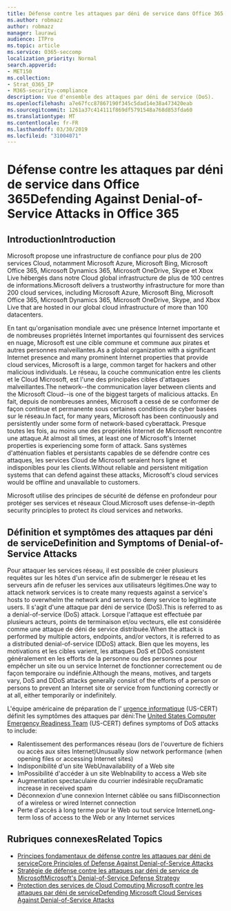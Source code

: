 ```yaml
---
title: Défense contre les attaques par déni de service dans Office 365
ms.author: robmazz
author: robmazz
manager: laurawi
audience: ITPro
ms.topic: article
ms.service: O365-seccomp
localization_priority: Normal
search.appverid:
- MET150
ms.collection:
- Strat_O365_IP
- M365-security-compliance
description: Vue d'ensemble des attaques par déni de service (DoS).
ms.openlocfilehash: a7e67fcc87867190f345c5dad14e38a473420eab
ms.sourcegitcommit: 1261a37c414111f869df5791548a768d853fda60
ms.translationtype: MT
ms.contentlocale: fr-FR
ms.lasthandoff: 03/30/2019
ms.locfileid: "31004071"
---
```

# <a name="defending-against-denial-of-service-attacks-in-office-365"></a><span data-ttu-id="6d328-103">Défense contre les attaques par déni de service dans Office 365</span><span class="sxs-lookup"><span data-stu-id="6d328-103">Defending Against Denial-of-Service Attacks in Office 365</span></span>

## <a name="introduction"></a><span data-ttu-id="6d328-104">Introduction</span><span class="sxs-lookup"><span data-stu-id="6d328-104">Introduction</span></span>
<span data-ttu-id="6d328-105">Microsoft propose une infrastructure de confiance pour plus de 200 services Cloud, notamment Microsoft Azure, Microsoft Bing, Microsoft Office 365, Microsoft Dynamics 365, Microsoft OneDrive, Skype et Xbox Live hébergés dans notre Cloud global infrastructure de plus de 100 centres de informations.</span><span class="sxs-lookup"><span data-stu-id="6d328-105">Microsoft delivers a trustworthy infrastructure for more than 200 cloud services, including Microsoft Azure, Microsoft Bing, Microsoft Office 365, Microsoft Dynamics 365, Microsoft OneDrive, Skype, and Xbox Live that are hosted in our global cloud infrastructure of more than 100 datacenters.</span></span>

<span data-ttu-id="6d328-106">En tant qu'organisation mondiale avec une présence Internet importante et de nombreuses propriétés Internet importantes qui fournissent des services en nuage, Microsoft est une cible commune et commune aux pirates et autres personnes malveillantes.</span><span class="sxs-lookup"><span data-stu-id="6d328-106">As a global organization with a significant Internet presence and many prominent Internet properties that provide cloud services, Microsoft is a large, common target for hackers and other malicious individuals.</span></span> <span data-ttu-id="6d328-107">Le réseau, la couche communication entre les clients et le Cloud Microsoft, est l'une des principales cibles d'attaques malveillantes.</span><span class="sxs-lookup"><span data-stu-id="6d328-107">The network--the communication layer between clients and the Microsoft Cloud--is one of the biggest targets of malicious attacks.</span></span> <span data-ttu-id="6d328-108">En fait, depuis de nombreuses années, Microsoft a cessé de se conformer de façon continue et permanente sous certaines conditions de cyber basées sur le réseau.</span><span class="sxs-lookup"><span data-stu-id="6d328-108">In fact, for many years, Microsoft has been continuously and persistently under some form of network-based cyberattack.</span></span> <span data-ttu-id="6d328-109">Presque toutes les fois, au moins une des propriétés Internet de Microsoft rencontre une attaque.</span><span class="sxs-lookup"><span data-stu-id="6d328-109">At almost all times, at least one of Microsoft's Internet properties is experiencing some form of attack.</span></span> <span data-ttu-id="6d328-110">Sans systèmes d'atténuation fiables et persistants capables de se défendre contre ces attaques, les services Cloud de Microsoft seraient hors ligne et indisponibles pour les clients.</span><span class="sxs-lookup"><span data-stu-id="6d328-110">Without reliable and persistent mitigation systems that can defend against these attacks, Microsoft's cloud services would be offline and unavailable to customers.</span></span>

<span data-ttu-id="6d328-111">Microsoft utilise des principes de sécurité de défense en profondeur pour protéger ses services et réseaux Cloud.</span><span class="sxs-lookup"><span data-stu-id="6d328-111">Microsoft uses defense-in-depth security principles to protect its cloud services and networks.</span></span> 

## <a name="definition-and-symptoms-of-denial-of-service-attacks"></a><span data-ttu-id="6d328-112">Définition et symptômes des attaques par déni de service</span><span class="sxs-lookup"><span data-stu-id="6d328-112">Definition and Symptoms of Denial-of-Service Attacks</span></span>
<span data-ttu-id="6d328-113">Pour attaquer les services réseau, il est possible de créer plusieurs requêtes sur les hôtes d'un service afin de submerger le réseau et les serveurs afin de refuser les services aux utilisateurs légitimes.</span><span class="sxs-lookup"><span data-stu-id="6d328-113">One way to attack network services is to create many requests against a service's hosts to overwhelm the network and servers to deny service to legitimate users.</span></span> <span data-ttu-id="6d328-114">Il s'agit d'une attaque par déni de service (DoS).</span><span class="sxs-lookup"><span data-stu-id="6d328-114">This is referred to as a denial-of-service (DoS) attack.</span></span> <span data-ttu-id="6d328-115">Lorsque l'attaque est effectuée par plusieurs acteurs, points de terminaison et/ou vecteurs, elle est considérée comme une attaque de déni de service distribuée.</span><span class="sxs-lookup"><span data-stu-id="6d328-115">When the attack is performed by multiple actors, endpoints, and/or vectors, it is referred to as a distributed denial-of-service (DDoS) attack.</span></span> <span data-ttu-id="6d328-116">Bien que les moyens, les motivations et les cibles varient, les attaques DoS et DDoS consistent généralement en les efforts de la personne ou des personnes pour empêcher un site ou un service Internet de fonctionner correctement ou de façon temporaire ou indéfinie.</span><span class="sxs-lookup"><span data-stu-id="6d328-116">Although the means, motives, and targets vary, DoS and DDoS attacks generally consist of the efforts of a person or persons to prevent an Internet site or service from functioning correctly or at all, either temporarily or indefinitely.</span></span>

<span data-ttu-id="6d328-117">L'équipe américaine de préparation de l' [urgence informatique](https://www.us-cert.gov/) (US-CERT) définit les symptômes des attaques par déni:</span><span class="sxs-lookup"><span data-stu-id="6d328-117">The [United States Computer Emergency Readiness Team](https://www.us-cert.gov/) (US-CERT) defines symptoms of DoS attacks to include:</span></span>
- <span data-ttu-id="6d328-118">Ralentissement des performances réseau (lors de l'ouverture de fichiers ou accès aux sites Internet)</span><span class="sxs-lookup"><span data-stu-id="6d328-118">Unusually slow network performance (when opening files or accessing Internet sites)</span></span>
- <span data-ttu-id="6d328-119">Indisponibilité d'un site Web</span><span class="sxs-lookup"><span data-stu-id="6d328-119">Unavailability of a Web site</span></span>
- <span data-ttu-id="6d328-120">ImPossibilité d'accéder à un site Web</span><span class="sxs-lookup"><span data-stu-id="6d328-120">Inability to access a Web site</span></span>
- <span data-ttu-id="6d328-121">Augmentation spectaculaire du courrier indésirable reçu</span><span class="sxs-lookup"><span data-stu-id="6d328-121">Dramatic increase in received spam</span></span>
- <span data-ttu-id="6d328-122">Déconnexion d'une connexion Internet câblée ou sans fil</span><span class="sxs-lookup"><span data-stu-id="6d328-122">Disconnection of a wireless or wired Internet connection</span></span>
- <span data-ttu-id="6d328-123">Perte d'accès à long terme pour le Web ou tout service Internet</span><span class="sxs-lookup"><span data-stu-id="6d328-123">Long-term loss of access to the Web or any Internet services</span></span>

## <a name="related-topics"></a><span data-ttu-id="6d328-124">Rubriques connexes</span><span class="sxs-lookup"><span data-stu-id="6d328-124">Related Topics</span></span>
- [<span data-ttu-id="6d328-125">Principes fondamentaux de défense contre les attaques par déni de service</span><span class="sxs-lookup"><span data-stu-id="6d328-125">Core Principles of Defense Against Denial-of-Service Attacks</span></span>](office-365-core-principles-of-defense-against-dos-attacks.md)
- [<span data-ttu-id="6d328-126">Stratégie de défense contre les attaques par déni de service de Microsoft</span><span class="sxs-lookup"><span data-stu-id="6d328-126">Microsoft's Denial-of-Service Defense Strategy</span></span>](office-365-microsoft-dos-defense-strategy.md)
- [<span data-ttu-id="6d328-127">Protection des services de Cloud Computing Microsoft contre les attaques par déni de service</span><span class="sxs-lookup"><span data-stu-id="6d328-127">Defending Microsoft Cloud Services Against Denial-of-Service Attacks</span></span>](office-365-defending-cloud-services-against-dos-attacks.md)
